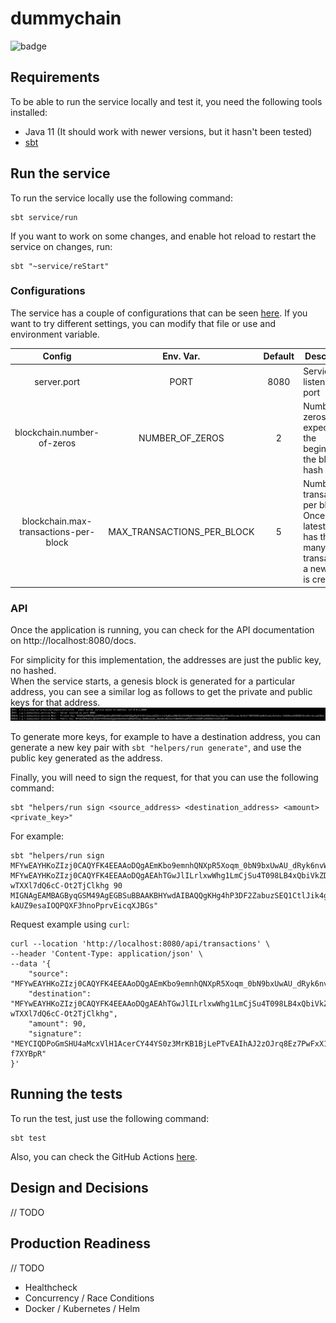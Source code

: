 # dummychain

![badge](https://github.com/LeonhardtDavid/dummychain/actions/workflows/scala.yml/badge.svg)

## Requirements

To be able to run the service locally and test it, you need the following tools installed:

- Java 11 (It should work with newer versions, but it hasn't been tested)
- [sbt](https://www.scala-sbt.org/download/)

## Run the service

To run the service locally use the following command:

```shell
sbt service/run
```

If you want to work on some changes, and enable hot reload to restart the service on changes, run:

```shell
sbt "~service/reStart"
```

### Configurations

The service has a couple of configurations that can be
seen [here](/modules/service/src/main/resources/application.conf).
If you want to try different settings, you can modify that file or use and environment variable.

|                Config                 |         Env. Var.          | Default | Description                                                                                                 |
|:-------------------------------------:|:--------------------------:|:-------:|-------------------------------------------------------------------------------------------------------------|
|              server.port              |            PORT            |  8080   | Service listening port                                                                                      |
|      blockchain.number-of-zeros       |      NUMBER_OF_ZEROS       |    2    | Number of zeros expected at the beginning of the block hash                                                 |
| blockchain.max-transactions-per-block | MAX_TRANSACTIONS_PER_BLOCK |    5    | Number of transactions per block. Once the latests block has this many transactions, a new block is created |

### API

Once the application is running, you can check for the API documentation on http://localhost:8080/docs.

For simplicity for this implementation, the addresses are just the public key, no hashed.  
When the service starts, a genesis block is generated for a particular address, you can see a similar log as follows to get the private and public keys for that address.
![Log Keys](/docs/keys-log.png)

To generate more keys, for example to have a destination address, you can generate a new key pair with `sbt "helpers/run generate"`, and use the public key generated as the address.

Finally, you will need to sign the request, for that you can use the following command:
```shell
sbt "helpers/run sign <source_address> <destination_address> <amount> <private_key>"
```

For example:
```shell
sbt "helpers/run sign MFYwEAYHKoZIzj0CAQYFK4EEAAoDQgAEmKbo9emnhQNXpR5Xoqm_0bN9bxUwAU_dRyk6nvWwJbut41WmKN6IvpAFGfXrGiDkD0Fxd4Z6D6a7xInKlyQRrA MFYwEAYHKoZIzj0CAQYFK4EEAAoDQgAEAhTGwJlILrlxwWhg1LmCjSu4T098LB4xQbiVkZDvWcZPuDvf6LFW7h8JoKy94Ho-wTXXl7dQ6cC-Ot2TjClkhg 90 MIGNAgEAMBAGByqGSM49AgEGBSuBBAAKBHYwdAIBAQQgKHg4hP3DF2ZabuzSEQ1CtlJik4gB2uuSMBJ91xKXhAWgBwYFK4EEAAqhRANCAASYpuj16aeFA1elHleiqb_Rs31vFTABT91HKTqe9bAlu63jVaYo3oi-kAUZ9esaIOQPQXF3hnoPprvEicqXJBGs"
```

Request example using `curl`:
```shell
curl --location 'http://localhost:8080/api/transactions' \
--header 'Content-Type: application/json' \
--data '{
    "source": "MFYwEAYHKoZIzj0CAQYFK4EEAAoDQgAEmKbo9emnhQNXpR5Xoqm_0bN9bxUwAU_dRyk6nvWwJbut41WmKN6IvpAFGfXrGiDkD0Fxd4Z6D6a7xInKlyQRrA",
    "destination": "MFYwEAYHKoZIzj0CAQYFK4EEAAoDQgAEAhTGwJlILrlxwWhg1LmCjSu4T098LB4xQbiVkZDvWcZPuDvf6LFW7h8JoKy94Ho-wTXXl7dQ6cC-Ot2TjClkhg",
    "amount": 90,
    "signature": "MEYCIQDPoGmSHU4aMcxVlH1AcerCY44YS0z3MrKB1BjLePTvEAIhAJ2zOJrq8Ez7PwFxX19MVOfrC0HoGDNc3e7y-f7XYBpR"
}'
```

## Running the tests

To run the test, just use the following command:

```shell
sbt test
```

Also, you can check the GitHub Actions [here](https://github.com/LeonhardtDavid/dummychain/actions).

## Design and Decisions

// TODO

## Production Readiness

// TODO

- Healthcheck
- Concurrency / Race Conditions
- Docker / Kubernetes / Helm